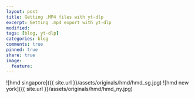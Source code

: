 ```yaml
---
layout: post
title: Getting .MP4 files with yt-dlp
excerpt: Getting .mp4 export with yt-dlp
modified:
tags: [blog, yt-dlp]
categories: blog
comments: true
pinned: true
share: true
image:
  feature:
---
```


![hmd singapore]({{ site.url }}/assets/originals/hmd/hmd_sg.jpg)
![hmd new york]({{ site.url }}/assets/originals/hmd/hmd_ny.jpg)
